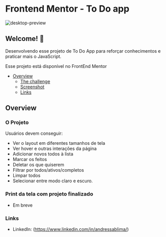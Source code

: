 # Frontend Mentor - To Do app

![desktop-preview](https://github.com/andressablima/todo-app/assets/113699211/e4b98a0f-5e7c-4bbc-9f3c-ce5d260d4805)

## Welcome! 👋

Desenvolvendo esse projeto de To Do App para reforçar conhecimentos e praticar mais o JavaScript. 

Esse projeto está disponível no FrontEnd Mentor 

- [Overview](#overview)
  - [The challenge](#the-challenge)
  - [Screenshot](#screenshot)
  - [Links](#links)

## Overview

### O Projeto

Usuários devem conseguir:
- Ver o layout em diferentes tamanhos de tela
- Ver hover e outras interações da página
- Adicionar novos todos à lista
- Marcar os feitos
- Deletar os que quiserem
- Filtrar por todos/ativos/completos
- Limpar todos
- Selecionar entre modo claro e escuro.

### Print da tela com projeto finalizado 

- Em breve

### Links 
- LinkedIn: (https://www.linkedin.com/in/andressablima/)
